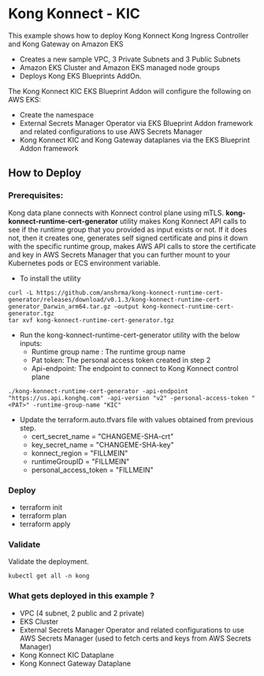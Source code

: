 # Kong Konnect - KIC

This example shows how to deploy Kong Konnect Kong Ingress Controller and Kong Gateway on Amazon EKS

* Creates a new sample VPC, 3 Private Subnets and 3 Public Subnets
* Amazon EKS Cluster and Amazon EKS managed node groups
* Deploys Kong EKS Blueprints AddOn.

The Kong Konnect KIC EKS Blueprint Addon will configure the following on  AWS EKS:
* Create the namespace
* External Secrets Manager Operator via EKS Blueprint Addon framework and related configurations to use AWS Secrets Manager
* Kong Konnect KIC and Kong Gateway dataplanes via the EKS Blueprint Addon framework

## How to Deploy

### Prerequisites:

Kong data plane connects with Konnect control plane using mTLS. **kong-konnect-runtime-cert-generator** utility makes Kong Konnect API calls to see if the runtime group that you provided as input exists or not. If it does not, then it creates one, generates self signed certificate and pins it down with the specific runtime group, makes AWS API calls to store the certificate and key in AWS Secrets Manager that you can further mount to your Kubernetes pods or ECS environment variable.

* To install the utility

```
curl -L https://github.com/anshrma/kong-konnect-runtime-cert-generator/releases/download/v0.1.3/kong-konnect-runtime-cert-generator_Darwin_arm64.tar.gz —output kong-konnect-runtime-cert-generator.tgz
tar xvf kong-konnect-runtime-cert-generator.tgz
```

* Run the kong-konnect-runtime-cert-generator utility with the below inputs:
  * Runtime group name : The runtime group name
  * Pat token: The personal access token created in step 2
  * Api-endpoint: The endpoint to connect to Kong Konnect control plane

```console
./kong-konnect-runtime-cert-generator -api-endpoint "https://us.api.konghq.com" -api-version "v2" -personal-access-token "<PAT>" -runtime-group-name "KIC"
```

* Update the terraform.auto.tfvars file with values obtained from previous step.
  * cert_secret_name = "CHANGEME-SHA-crt"
  * key_secret_name  = "CHANGEME-SHA-key"
  * konnect_region = "FILLMEIN"
  * runtimeGroupID = "FILLMEIN"
  * personal_access_token = "FILLMEIN"

### Deploy

* terraform init
* terraform plan 
* terraform apply 

### Validate

Validate the deployment.
```
kubectl get all -n kong 
```

### What gets deployed in this example ?

* VPC (4 subnet, 2 public and 2 private)
* EKS Cluster
* External Secrets Manager Operator and related configurations to use AWS Secrets Manager (used to fetch certs and keys from AWS Secrets Manager)
* Kong Konnect KIC Dataplane
* Kong Konnect Gateway Dataplane